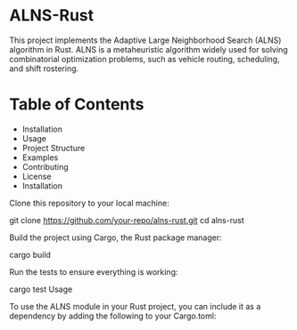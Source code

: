 # ALNS-Rust

This project implements the Adaptive Large Neighborhood Search (ALNS) algorithm in Rust. ALNS is a metaheuristic algorithm widely used for solving combinatorial optimization problems, such as vehicle routing, scheduling, and shift rostering.

# Table of Contents

- Installation
- Usage
- Project Structure
- Examples
- Contributing
- License
- Installation

Clone this repository to your local machine:

  git clone https://github.com/your-repo/alns-rust.git
  cd alns-rust
  
Build the project using Cargo, the Rust package manager:

  cargo build
  
Run the tests to ensure everything is working:

  cargo test
  Usage

To use the ALNS module in your Rust project, you can include it as a dependency by adding the following to your Cargo.toml:
